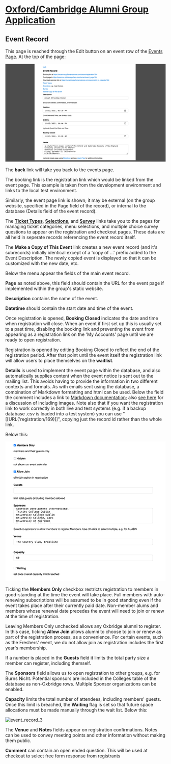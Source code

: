 # [Oxford/Cambridge Alumni Group Application](index.md)

## Event Record

This page is reached through the Edit button on an event row of the [Events Page](events.md). At the top of the page:

![top](images/event_record_top.png)

The **back** link will take you back to the events page.

The booking link is the registration link which would be linked from the event page. This example is taken from the development environment and links to the local test environment.

Similarly, the event page link is shown; it may be external (on the group website, specified in the Page field of the record), or internal to the database (Details field of the event record).

The [**Ticket Types**](tickets.md), [**Selections**](selections.md), and [**Survey**](survey.md) links take you to the pages for managing ticket categories, menu selections, and multiple choice survey questions to appear on the registration and checkout pages. These data are all held in seperate records referencing the event record itself.

The **Make a Copy of This Event** link creates a new event record (and it's subrecords) initially identical except of a 'copy of ...' prefix added to the Event Description. The newly copied event is displayed so that it can be customized with the new date, etc.

Below the menu appear the fields of the main event record.

**Page** as noted above, this field should contain the URL for the event page if implemented within the group's static website.

**Description** contains the name of the event.

**Datetime** should contain the start date and time of the event.

Once registration is opened, **Booking Closed** indicates the date and time when registration will close. When an event if first set up this is usually set to a past time, disabling the booking link and preventing the event from appearing as a registration link on the 'My Accounts' page until we are ready to open registration.

Registration is opened by editing Booking Closed to reflect the end of the registration period. After that point until the event itself the registration link will allow users to place themselves on the **waitlist**.

**Details** is used to implement the event page within the database, and also automatically supplies content when the event notice is sent out to the mailing list. This avoids having to provide the information in two different contexts and formats. As with emails sent using the database, a combination of Markdown formatting and html can be used. Below the field the comment includes a link to [Markdown documentation](https://www.markdownguide.org/basic-syntax/); also [see here](send_email.md#embedding-images-in-email) for a discussion of including images. Note also that if you want the registration link to work correctly in both live and test systems (e.g. if a backup database .csv is loaded into a test system) you can use "[[URL('registration/169)]]", copying just the record id rather than the whole link.

Below this:

![event_record_2](images/event_record_2.png)

Ticking the **Members Only** checkbox restricts registration to members in good-standing at the time the event will take place. Full members with auto-renewing subscriptions will be assumed to be in good standing even if the event takes place after their currently paid date. Non-member alums and members whose renewal date precedes the event will need to join or renew at the time of registration.

Leaving Members Only unchecked allows any Oxbridge alumni to register. In this case, ticking **Allow Join** allows alumni to choose to join or renew as part of the registration process, as a convenience. For certain events, such as the Freshers' event, we do not allow join as registration includes the first year's membership.

If a number is placed in the **Guests** field it limits the total party size a member can register, including themself.

The **Sponsors** field allows us to open registration to other groups, e.g. for Burns Nicht. Potential sponsors are included in the Colleges table of the database as non-Oxbridge rows. Multiple Sponsor organizations can be enabled.

**Capacity** limits the total number of attendees, including members' guests. Once this limit is
breached, the **Waiting** flag is set so that future space allocations must be made manually
through the wait list. Below this:

![event_record_3](images/event_record_3.png)

The **Venue** and **Notes** fields appear on registration confirmations. Notes can be used to convey meeting points and other information without making them public.

**Comment** can contain an open ended question. This will be used at checkout to select free form response from registrants

